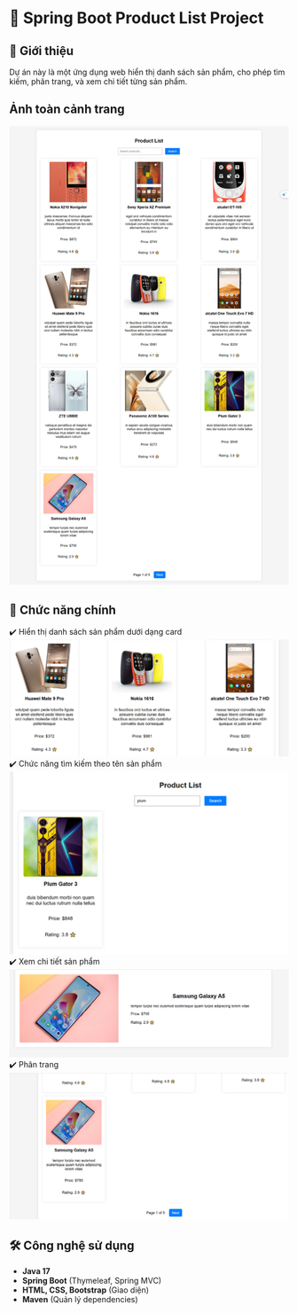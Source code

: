 # 🛒 Spring Boot Product List Project

## 📌 Giới thiệu
Dự án này là một ứng dụng web hiển thị danh sách sản phẩm, cho phép tìm kiếm, phân trang, và xem chi tiết từng sản phẩm.

##  Ảnh toàn cảnh trang
![Mô tả ảnh](https://github.com/stronglight2000/JavaSpringBoot_Excersize/blob/main/miniproject/images/allpage.png?raw=true)
## 🚀 Chức năng chính
✔️ Hiển thị danh sách sản phẩm dưới dạng card
    ![Mô tả ảnh](https://github.com/stronglight2000/JavaSpringBoot_Excersize/blob/main/miniproject/images/product1.PNG?raw=true)
✔️ Chức năng tìm kiếm theo tên sản phẩm  
    ![Mô tả ảnh](https://github.com/stronglight2000/JavaSpringBoot_Excersize/blob/main/miniproject/images/search.PNG?raw=true)
✔️ Xem chi tiết sản phẩm  
    ![Mô tả ảnh](https://github.com/stronglight2000/JavaSpringBoot_Excersize/blob/main/miniproject/images/detail.PNG?raw=true)
✔️ Phân trang
    ![Mô tả ảnh](https://github.com/stronglight2000/JavaSpringBoot_Excersize/blob/main/miniproject/images/phantrang.PNG?raw=true)

## 🛠️ Công nghệ sử dụng
- **Java 17**
- **Spring Boot** (Thymeleaf, Spring MVC)
- **HTML, CSS, Bootstrap** (Giao diện)
- **Maven** (Quản lý dependencies)

